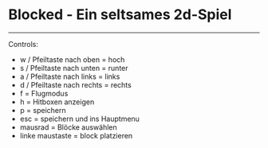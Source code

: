 # Blocked - Ein seltsames 2d-Spiel

---

Controls:

* w / Pfeiltaste nach oben = hoch
* s / Pfeiltaste nach unten = runter
* a / Pfeiltaste nach links = links
* d / Pfeiltaste nach rechts = rechts
* f = Flugmodus
* h = Hitboxen anzeigen
* p = speichern
* esc = speichern und ins Hauptmenu
* mausrad = Blöcke auswählen
* linke maustaste = block platzieren
